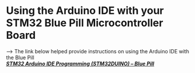 # Using the Arduino IDE with your STM32 Blue Pill Microcontroller Board

--> The link below helped provide instructions on using the Arduino IDE with the Blue Pill\
[**_STM32 Arduino IDE Programming (STM32DUINO) – Blue Pill_**](https://deepbluembedded.com/stm32-arduino-ide-blue-pill-stm32f103c8t6)
